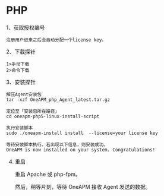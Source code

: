 # PHP
1、获取授权编号

    注册用户进来之后会自动分配一个license key。
    
2、下载探针

    1>手动下载
    2>命令下载
    
3、安装探针

    解压Agent安装包
    tar -xzf OneAPM_php_Agent_latest.tar.gz
    
    定位至「安装包所在路径」
    cd oneapm-php5-linux-install-script
    
    执行安装脚本
    sudo ./oneapm-install install  --license=your license key
    
    等待安装脚本执行。若出现以下信息，则安装成功。
    OneAPM is now installed on your system. Congratulations!
    
4. 重启
    
    重启 Apache 或 php-fpm。

    然后，稍等片刻，等待 OneAPM 接收 Agent 发送的数据。
    
    